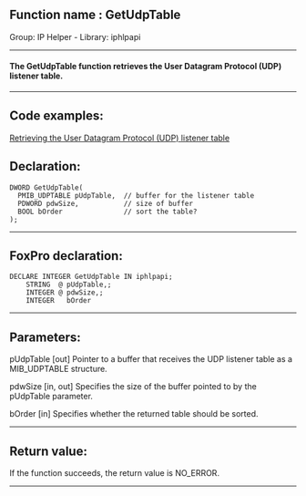 
## Function name : GetUdpTable
Group: IP Helper - Library: iphlpapi    
***  


#### The GetUdpTable function retrieves the User Datagram Protocol (UDP) listener table.
***  


## Code examples:
[Retrieving the User Datagram Protocol (UDP) listener table](../../samples/sample_234.md)  

## Declaration:
```foxpro  
DWORD GetUdpTable(
  PMIB_UDPTABLE pUdpTable,  // buffer for the listener table
  PDWORD pdwSize,           // size of buffer
  BOOL bOrder               // sort the table?
);  
```  
***  


## FoxPro declaration:
```foxpro  
DECLARE INTEGER GetUdpTable IN iphlpapi;
	STRING  @ pUdpTable,;
	INTEGER @ pdwSize,;
	INTEGER   bOrder  
```  
***  


## Parameters:
pUdpTable 
[out] Pointer to a buffer that receives the UDP listener table as a MIB_UDPTABLE structure. 

pdwSize 
[in, out] Specifies the size of the buffer pointed to by the pUdpTable parameter. 

bOrder 
[in] Specifies whether the returned table should be sorted.   
***  


## Return value:
If the function succeeds, the return value is NO_ERROR.  
***  

